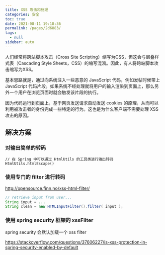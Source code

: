 ```yaml
---
title: XSS 攻击和处理
categories: 安全
toc: true
date: 2021-08-11 19:18:36
permalink: /pages/2d6883/
tags: 
  - null
sidebar: auto
---
```


人们经常将跨站脚本攻击（Cross Site Scripting）缩写为CSS，但这会与层叠样式表（Cascading Style Sheets，CSS）的缩写混淆。因此，有人将跨站脚本攻击缩写为XSS。

基本思路就是，通过向系统注入一些恶意的 JavaScript 代码，例如发帖时候带上 JavaScript 代码片段。如果系统不经处理就将用户的输入渲染到页面上，那么另外一个用户在浏览页面时就会触发该片段的执行。

因为代码运行到页面上，基于网页发送请求自动发送 cookies 的原理，从而可以利用被攻击者的身份完成一些特定的行为。这也是为什么客户端不需要处理 XSS 攻击的原因。



## 解决方案



### 对输出简单的转码

```
// 在 Spring 中可以通过 HtmlUtils 的工具类进行输出转码
HtmlUtils.htmlEscape()
```



### 使用专门的 filter 进行转码

http://opensource.finn.no/xss-html-filter/



```java
// retrieve input from user...
String input = ...
String clean = new HTMLInputFilter().filter( input );
```



### 使用 spring security 框架的 xssFilter



 spring security 会默认加载一个 xss filter



https://stackoverflow.com/questions/37606227/is-xss-protection-in-spring-security-enabled-by-default



